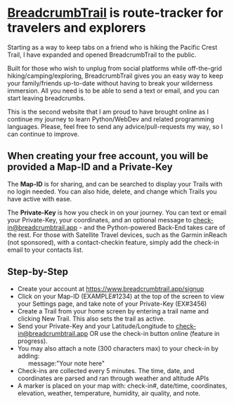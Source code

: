 # [BreadcrumbTrail](https://www.breadcrumbtrail.app/) is route-tracker for travelers and explorers

Starting as a way to keep tabs on a friend who is hiking the Pacific Crest Trail, I have expanded and opened BreadcrumbTrail to the public.

Built for those who wish to unplug from social platforms while off-the-grid hiking/camping/exploring, BreadcrumbTrail gives you an easy way to keep your family/friends up-to-date without having to break your wilderness immersion. All you need is to be able to send a text or email, and you can start leaving breadcrumbs.

This is the second website that I am proud to have brought online as I continue my journey to learn Python/WebDev and related programming languages. Please, feel free to send any advice/pull-requests my way, so I can continue to improve.

## When creating your free account, you will be provided a Map-ID and a Private-Key

The <b>Map-ID</b> is for sharing, and can be searched to display your Trails with no login needed. You can also hide, delete, and change which Trails you have active with ease.

The <b>Private-Key</b> is how you check in on your journey. You can text or email your Private-Key, your coordinates, and an optional message to check-in@breadcrumbtrail.app - and the Python-powered Back-End takes care of the rest. For those with Satellite Travel devices, such as the Garmin inReach (not sponsored), with a contact-checkin feature, simply add the check-in email to your contacts list.

## Step-by-Step

  * Create your account at https://www.breadcrumbtrail.app/signup
  * Click on your Map-ID (EXAMPLE#1234) at the top of the screen to view your Settings page, and take note of your Private-Key (EX#3456)
  * Create a Trail from your home screen by entering a trail name and clicking New Trail. This also sets the trail as active.
  * Send your Private-Key and your Latitude/Longitude to check-in@breadcrumbtrail.app OR use the check-in button online (feature in progress).
  * You may also attach a note (300 characters max) to your check-in by adding: <ul>message:"Your note here"</ul>
  * Check-ins are collected every 5 minutes. The time, date, and coordinates are parsed and ran through weather and altitude APIs
  * A marker is placed on your map with: check-in#, date/time, coordinates, elevation, weather, temperature, humidity, air quality, and note.

